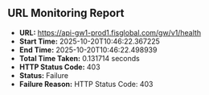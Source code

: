 ## URL Monitoring Report

- **URL:** https://api-gw1-prod1.fisglobal.com/gw/v1/health
- **Start Time:** 2025-10-20T10:46:22.367225
- **End Time:** 2025-10-20T10:46:22.498939
- **Total Time Taken:** 0.131714 seconds
- **HTTP Status Code:** 403
- **Status:** Failure
- **Failure Reason:** HTTP Status Code: 403
